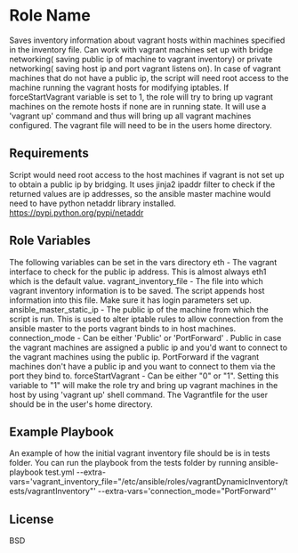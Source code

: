 Role Name
=========
Saves inventory information about vagrant hosts within machines specified in the inventory file. Can work with vagrant machines set up with bridge networking( saving public ip of machine to vagrant inventory) or private networking( saving host ip and port vagrant listens on). In case of vagrant machines that do not have a public ip, the script will need root access to the machine running the vagrant hosts for modifying iptables.  If forceStartVagrant variable is set to 1, the role will try to bring up vagrant machines on the remote hosts if none are in running state. It will use a 'vagrant up' command and thus will bring up all vagrant machines configured. The vagrant file will need to be in the users home directory.

Requirements
------------

Script would need root access to the host machines if vagrant is not set up to obtain a public ip by bridging. It uses jinja2 ipaddr filter to check if the returned values are ip addresses, so the ansible master machine would need to have python netaddr library installed. https://pypi.python.org/pypi/netaddr

Role Variables
--------------
The following variables can be set in the vars directory
eth - The vagrant interface to check for the public ip address. This is almost always eth1 which is the default value.
vagrant_inventory_file - The file into which vagrant inventory information is to be saved. The script appends host information into this file. Make sure it has login parameters set up.
ansible_master_static_ip - The public ip of the machine from which the script is run. This is used to alter iptable rules to allow connection from the ansible master to the ports vagrant binds to in host machines. 
connection_mode - Can be either 'Public' or 'PortForward' . Public in case the vagrant machines are assigned a public ip and you'd want to connect to the vagrant machines using the public ip. PortForward if the vagrant machines don't have a public ip and you want to connect to them via the port they bind to.
forceStartVagrant -  Can be either "0" or "1". Setting this variable to "1" will make the role try and bring up vagrant machines in the host by using 'vagrant up' shell command. The Vagrantfile for the user should be in the user's home directory. 


Example Playbook
----------------
An example of how the initial vagrant inventory file should be is in tests folder. You can run the playbook from the tests folder by running
ansible-playbook test.yml --extra-vars='vagrant_inventory_file="/etc/ansible/roles/vagrantDynamicInventory/tests/vagrantInventory"' --extra-vars='connection_mode="PortForward"'


License
-------

BSD


